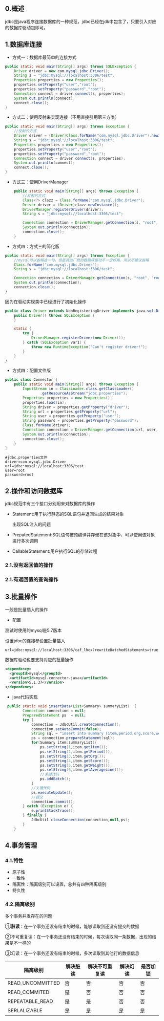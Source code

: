 ## 0.概述

jdbc是java程序连接数据库的一种规范，jdbc已经在jdk中包含了，只要引入对应的数据库驱动包即可。

## 1.数据库连接

- 方式一：数据库最简单的连接方式

```java
public static void main(String[] args) throws SQLException {
    Driver driver = new com.mysql.jdbc.Driver();
    String s = "jdbc:mysql://localhost:3306/test";
    Properties properties = new Properties();
    properties.setProperty("user","root");
    properties.setProperty("password","root");
    Connection connect = driver.connect(s, properties);
    System.out.println(connect);
    connect.close();
}
```

- 方式二：使用反射来实现连接（不用直接引用第三方类）

```java
public static void main(String[] args) throws Exception {
    //反射的方式
    Driver driver = (Driver)Class.forName("com.mysql.jdbc.Driver").newInstance();
    String s = "jdbc:mysql://localhost:3306/test";
    Properties properties = new Properties();
    properties.setProperty("user","root");
    properties.setProperty("password","root");
    Connection connect = driver.connect(s, properties);
    System.out.println(connect);
    connect.close();
}
```

- 方式三：使用DriverManager

```java
    public static void main(String[] args) throws Exception {
        //反射的方式
        Class<?> clazz = Class.forName("com.mysql.jdbc.Driver");
        Driver driver = (Driver)clazz.newInstance();
        DriverManager.registerDriver(driver);
        String s = "jdbc:mysql://localhost:3306/test";

        Connection connection = DriverManager.getConnection(s, "root", "root");
        System.out.println(connection);
        connection.close();
    }
```

- 方式四：方式三的简化版

```java
public static void main(String[] args) throws Exception {
    //mysql可以省略这一句，但是其他厂商的数据库驱动不一定好用，所以不建议省略
    Class.forName("com.mysql.jdbc.Driver");
    String s = "jdbc:mysql://localhost:3306/test";

    Connection connection = DriverManager.getConnection(s, "root", "root");
    System.out.println(connection);
    connection.close();
}
```

因为在驱动实现类中已经进行了初始化操作

```java
public class Driver extends NonRegisteringDriver implements java.sql.Driver {
    public Driver() throws SQLException {
    }

    static {
        try {
            DriverManager.registerDriver(new Driver());
        } catch (SQLException var1) {
            throw new RuntimeException("Can't register driver!");
        }
    }
}
```

- 方式四：配置文件版

```java
public class Connector {
    public static void main(String[] args) throws Exception {
        InputStream in = ClassLoader.class.getClassLoader()
                .getResourceAsStream("jdbc.properties");
        Properties properties = new Properties();
        properties.load(in);
        String driver = properties.getProperty("driver");
        String url = properties.getProperty("url");
        String user = properties.getProperty("user");
        String password = properties.getProperty("password");
        Class.forName(driver);
        Connection connection = DriverManager.getConnection(url, user, password);
        System.out.println(connection);
        connection.close();
    }
}
```

```properties
#jdbc.properties文件
driver=com.mysql.jdbc.Driver
url=jdbc:mysql://localhost:3306/test
user=root
password=root
```

## 2.操作和访问数据库

jdbc规范中有三个接口分别用来对数据库的操作

- Statement:用于执行静态的SQL语句并返回生成的结果对象

  出现SQL注入的问题

- PrepatedStatement:SQL语句被预编译并存储在该对象中，可以使用该对象进行多次调用

- CallableStatement:用户执行SQL的存储过程

### 2.1.没有返回值的操作

### 2.1.有返回值的查询操作



## 3.批量操作

一般是批量插入的操作

- 配置

测试时使用的mysql是5.7版本

设置jdbc的连接参设置批量插入 

```properties
url=jdbc:mysql://localhost:3306/caf_lhcx?rewriteBatchedStatements=true
```

数据库驱动也要支持对应的批量操作

```xml
<dependency>
  <groupId>mysql</groupId>
  <artifactId>mysql-connector-java</artifactId>
  <version>5.1.37</version>
</dependency>
```

- java代码实现

```java
 public static void insertData(List<Summary> summaryList)  {
        Connection connection = null;
        PreparedStatement ps  = null;
        try {
            connection = JdbcUtil.createConnection();
            connection.setAutoCommit(false);
            String sql = "insert into summary (item,period,org,score,weight,average_line) values(?,?,?,?,?,?)";
            ps = connection.prepareStatement(sql);
            for(Summary item:summaryList){
                ps.setString(1,item.getItem());
                ps.setString(2,item.getPeriod());
                ps.setString(3,item.getOrg());
                ps.setString(4,item.getScore());
                ps.setString(5,item.getWeight());
                ps.setString(6,item.getAverageLine());
                //关键代码
                ps.addBatch();
            }
            //关键代码
            ps.executeUpdate();
            //提交
            connection.commit();
        } catch (Exception e) {
            e.printStackTrace();
        } finally {
            JdbcUtil.closeConnection(connection,null,ps);
        }
    }
```

## 4.事务管理

### 4.1.特性

- 原子性
- 一致性
- 隔离性：隔离级别可以设置，总共有四种隔离级别
- 持久性

### 4.2.隔离级别

多个事务并发存在的问题

①**脏读**：在一个事务还没有结束的时候，能够读取到还没有提交的数据

②不可重复读：在一个事务还没有结束的时候，每次读取同一条数据，出现的结果是不一样的

③幻读：在一个事务还没有结束的时候，多次读取到其他行的数据信息

| 隔离级别         | 解决脏读 | 解决不可重复读 | 解决幻读 | 是否加锁 |
| ---------------- | -------- | -------------- | -------- | -------- |
| READ_UNCOMMITTED | 否       | 否             | 否       | 否       |
| READ_COMMITED    | 是       | 否             | 否       | 否       |
| REPEATABLE_READ  | 是       | 是             | 否       | 否       |
| SERLALIZABLE     | 是       | 是             | 是       | 是       |


